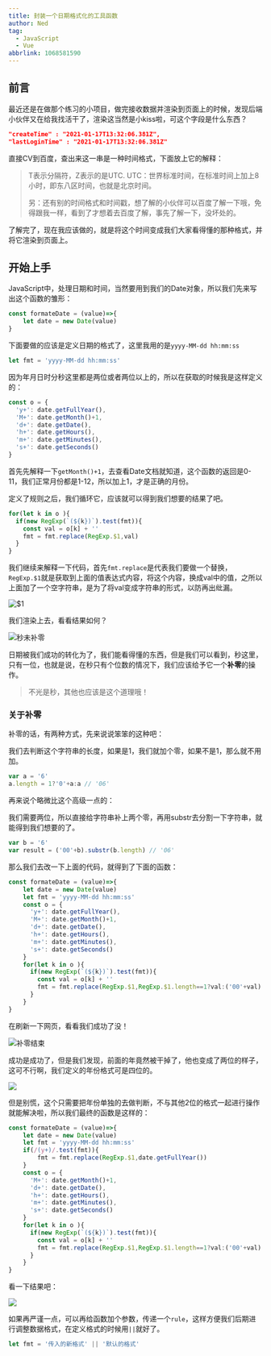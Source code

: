 ```yaml
---
title: 封装一个日期格式化的工具函数
author: Ned
tag:
  - JavaScript
  - Vue
abbrlink: 1068581590
---
```


## 前言

最近还是在做那个练习的小项目，做完接收数据并渲染到页面上的时候，发现后端小伙伴又在给我找活干了，渲染这当然是小kiss啦，可这个字段是什么东西？

```json
"createTime" : "2021-01-17T13:32:06.381Z",
"lastLoginTime" : "2021-01-17T13:32:06.381Z"
```

直接CV到百度，查出来这一串是一种时间格式，下面放上它的解释：

> T表示分隔符，Z表示的是UTC.
> UTC：世界标准时间，在标准时间上加上8小时，即东八区时间，也就是北京时间。
>
> 另：还有别的时间格式和时间戳，想了解的小伙伴可以百度了解一下哦，免得跟我一样，看到了才想着去百度了解，事先了解一下，没坏处的。

了解完了，现在我应该做的，就是将这个时间变成我们大家看得懂的那种格式，并将它渲染到页面上。

## 开始上手

JavaScript中，处理日期和时间，当然要用到我们的Date对象，所以我们先来写出这个函数的雏形：

```js
const formateDate = (value)=>{
	let date = new Date(value)
}
```

下面要做的应该是定义日期的格式了，这里我用的是`yyyy-MM-dd hh:mm:ss`

```js
let fmt = 'yyyy-MM-dd hh:mm:ss'
```

因为年月日时分秒这里都是两位或者两位以上的，所以在获取的时候我是这样定义的：

```js
const o = {
  'y+': date.getFullYear(),
  'M+': date.getMonth()+1,
  'd+': date.getDate(),
  'h+': date.getHours(),
  'm+': date.getMinutes(),
  's+': date.getSeconds()
}
```

首先先解释一下`getMonth()+1`，去查看Date文档就知道，这个函数的返回是0-11，我们正常月份都是1-12，所以加上1，才是正确的月份。

定义了规则之后，我们循环它，应该就可以得到我们想要的结果了吧。

```js
for(let k in o ){
  if(new RegExp(`(${k})`).test(fmt)){
    const val = o[k] + ''
    fmt = fmt.replace(RegExp.$1,val)
  }
}
```

我们继续来解释一下代码，首先`fmt.replace`是代表我们要做一个替换，`RegExp.$1`就是获取到上面的值表达式内容，将这个内容，换成val中的值，之所以上面加了一个空字符串，是为了将val变成字符串的形式，以防再出纰漏。

![$1](https://p6-juejin.byteimg.com/tos-cn-i-k3u1fbpfcp/cd84f81d748a407d8875e03d30149499~tplv-k3u1fbpfcp-watermark.awebp?)

我们渲染上去，看看结果如何？

![秒未补零](https://p6-juejin.byteimg.com/tos-cn-i-k3u1fbpfcp/a6146da5250c4b7dac1b34b6e704a900~tplv-k3u1fbpfcp-watermark.awebp?)

日期被我们成功的转化为了，我们能看得懂的东西，但是我们可以看到，秒这里，只有一位，也就是说，在秒只有个位数的情况下，我们应该给予它一个**补零**的操作。

> 不光是秒，其他也应该是这个道理哦！

### 关于补零

补零的话，有两种方式，先来说说笨笨的这种吧：

我们去判断这个字符串的长度，如果是1，我们就加个零，如果不是1，那么就不用加。

```js
var a = '6'
a.length = 1?'0'+a:a // '06'
```

再来说个略微比这个高级一点的：

我们需要两位，所以直接给字符串补上两个零，再用substr去分割一下字符串，就能得到我们想要的了。

```js
var b = '6'
var result = ('00'+b).substr(b.length) // '06'
```

那么我们去改一下上面的代码，就得到了下面的函数：

```js
const formateDate = (value)=>{
	let date = new Date(value)
	let fmt = 'yyyy-MM-dd hh:mm:ss'
	const o = {
      'y+': date.getFullYear(),
      'M+': date.getMonth()+1,
      'd+': date.getDate(),
      'h+': date.getHours(),
      'm+': date.getMinutes(),
      's+': date.getSeconds()
    }
    for(let k in o ){
      if(new RegExp(`(${k})`).test(fmt)){
        const val = o[k] + ''
        fmt = fmt.replace(RegExp.$1,RegExp.$1.length==1?val:('00'+val).substr(val.length))
      }
    }
}
```

在刷新一下网页，看看我们成功了没！

![补零结束](https://p3-juejin.byteimg.com/tos-cn-i-k3u1fbpfcp/5736f800051848e3927862c98b38ea39~tplv-k3u1fbpfcp-watermark.awebp?)

成功是成功了，但是我们发现，前面的年竟然被干掉了，他也变成了两位的样子，这可不行啊，我们定义的年份格式可是四位的。

![](https://p9-juejin.byteimg.com/tos-cn-i-k3u1fbpfcp/334e130734f848d58c3c72aa4491f4d8~tplv-k3u1fbpfcp-watermark.awebp?)

但是别慌，这个只需要把年份单独的去做判断，不与其他2位的格式一起进行操作就能解决啦，所以我们最终的函数是这样的：

```js
const formateDate = (value)=>{
	let date = new Date(value)
	let fmt = 'yyyy-MM-dd hh:mm:ss'
	if(/(y+)/.test(fmt)){
        fmt = fmt.replace(RegExp.$1,date.getFullYear())
    }
	const o = {
      'M+': date.getMonth()+1,
      'd+': date.getDate(),
      'h+': date.getHours(),
      'm+': date.getMinutes(),
      's+': date.getSeconds()
    }
    for(let k in o ){
      if(new RegExp(`(${k})`).test(fmt)){
        const val = o[k] + ''
        fmt = fmt.replace(RegExp.$1,RegExp.$1.length==1?val:('00'+val).substr(val.length))
      }
    }
}
```

看一下结果吧：

![](https://p6-juejin.byteimg.com/tos-cn-i-k3u1fbpfcp/5a9273e03c4748d1b012f97be1cb11a6~tplv-k3u1fbpfcp-watermark.awebp?)

如果再严谨一点，可以再给函数加个参数，传递一个`rule`，这样方便我们后期进行调整数据格式，在定义格式的时候用`||`就好了。

```js
let fmt = '传入的新格式' || '默认的格式'
```



